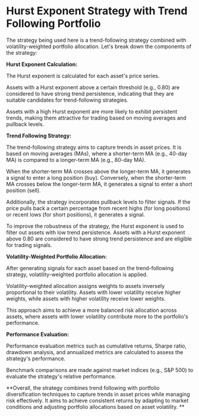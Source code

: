 # Hurst Exponent Strategy with Trend Following Portfolio
The strategy being used here is a trend-following strategy combined with volatility-weighted portfolio allocation. Let's break down the components of the strategy:

**Hurst Exponent Calculation:**

The Hurst exponent is calculated for each asset's price series.

Assets with a Hurst exponent above a certain threshold (e.g., 0.80) are considered to have strong trend persistence, indicating that they are suitable candidates for trend-following strategies.

Assets with a high Hurst exponent are more likely to exhibit persistent trends, making them attractive for trading based on moving averages and pullback levels.


**Trend Following Strategy:**

The trend-following strategy aims to capture trends in asset prices. It is based on moving averages (MAs), where a shorter-term MA (e.g., 40-day MA) is compared to a longer-term MA (e.g., 80-day MA).

When the shorter-term MA crosses above the longer-term MA, it generates a signal to enter a long position (buy). Conversely, when the shorter-term MA crosses below the longer-term MA, it generates a signal to enter a short position (sell).

Additionally, the strategy incorporates pullback levels to filter signals. If the price pulls back a certain percentage from recent highs (for long positions) or recent lows (for short positions), it generates a signal.

To improve the robustness of the strategy, the Hurst exponent is used to filter out assets with low trend persistence. Assets with a Hurst exponent above 0.80 are considered to have strong trend persistence and are eligible for trading signals.



**Volatility-Weighted Portfolio Allocation:**

After generating signals for each asset based on the trend-following strategy, volatility-weighted portfolio allocation is applied.

Volatility-weighted allocation assigns weights to assets inversely proportional to their volatility. Assets with lower volatility receive higher weights, while assets with higher volatility receive lower weights.

This approach aims to achieve a more balanced risk allocation across assets, where assets with lower volatility contribute more to the portfolio's performance.



**Performance Evaluation:**

Performance evaluation metrics such as cumulative returns, Sharpe ratio, drawdown analysis, and annualized metrics are calculated to assess the strategy's performance.

Benchmark comparisons are made against market indices (e.g., S&P 500) to evaluate the strategy's relative performance.


**Overall, the strategy combines trend following with portfolio diversification techniques to capture trends in asset prices while managing risk effectively. It aims to achieve consistent returns by adapting to market conditions and adjusting portfolio allocations based on asset volatility.
**
